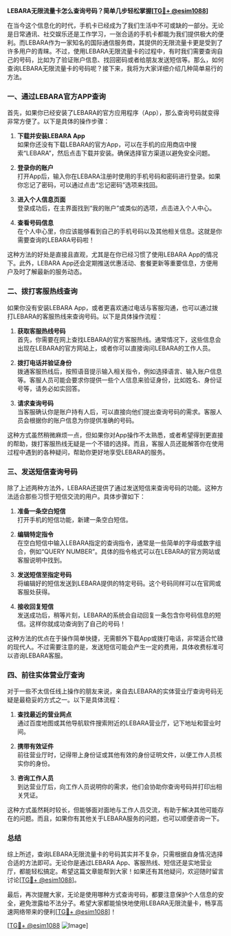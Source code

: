 **LEBARA无限流量卡怎么查询号码？简单几步轻松掌握[[TG💪+ @esim1088](https://t.me/s/esim1088)]**

在当今这个信息化的时代，手机卡已经成为了我们生活中不可或缺的一部分。无论是日常通讯、社交娱乐还是工作学习，一张合适的手机卡都能为我们提供极大的便利。而LEBARA作为一家知名的国际通信服务商，其提供的无限流量卡更是受到了许多用户的青睐。不过，使用LEBARA无限流量卡的过程中，有时我们需要查询自己的号码，比如为了验证账户信息、找回密码或者给朋友发送短信等。那么，如何查询LEBARA无限流量卡的号码呢？接下来，我将为大家详细介绍几种简单易行的方法。

### 一、通过LEBARA官方APP查询

首先，如果你已经安装了LEBARA的官方应用程序（App），那么查询号码就变得非常方便了。以下是具体的操作步骤：

1. **下载并安装LEBARA App**  
   如果你还没有下载LEBARA的官方App，可以在手机的应用商店中搜索“LEBARA”，然后点击下载并安装。确保选择官方渠道以避免安全问题。

2. **登录你的账户**  
   打开App后，输入你在LEBARA注册时使用的手机号码和密码进行登录。如果你忘记了密码，可以通过点击“忘记密码”选项来找回。

3. **进入个人信息页面**  
   登录成功后，在主界面找到“我的账户”或类似的选项，点击进入个人中心。

4. **查看号码信息**  
   在个人中心里，你应该能够看到自己的手机号码以及其他相关信息。这就是你需要查询的LEBARA号码啦！

这种方法的好处是直接且直观，尤其是在你已经习惯了使用LEBARA App的情况下。此外，LEBARA App还会定期推送优惠活动、套餐更新等重要信息，方便用户及时了解最新的服务动态。

### 二、拨打客服热线查询

如果你没有安装LEBARA App，或者更喜欢通过电话与客服沟通，也可以通过拨打LEBARA的客服热线来查询号码。以下是具体操作流程：

1. **获取客服热线号码**  
   首先，你需要在网上查找LEBARA的官方客服热线。通常情况下，这些信息会出现在LEBARA的官方网站上，或者你可以直接询问LEBARA的工作人员。

2. **拨打电话并验证身份**  
   拨通客服热线后，按照语音提示输入相关指令，例如选择语言、输入账户信息等。客服人员可能会要求你提供一些个人信息来验证身份，比如姓名、身份证号等，请务必如实回答。

3. **请求查询号码**  
   当客服确认你是账户持有人后，可以直接向他们提出查询号码的需求。客服人员会根据你的账户信息为你提供准确的号码。

这种方式虽然稍微麻烦一点，但如果你对App操作不太熟悉，或者希望得到更直接的帮助，拨打客服热线无疑是一个不错的选择。而且，客服人员还能解答你在使用过程中遇到的各种疑问，帮助你更好地享受LEBARA的服务。

### 三、发送短信查询号码

除了上述两种方法外，LEBARA还提供了通过发送短信来查询号码的功能。这种方法适合那些习惯于短信交流的用户。具体步骤如下：

1. **准备一条空白短信**  
   打开手机的短信功能，新建一条空白短信。

2. **编辑特定指令**  
   在空白短信中输入LEBARA指定的查询指令，通常是一些简单的字母或数字组合，例如“QUERY NUMBER”。具体的指令格式可以在LEBARA的官方网站或客服说明中找到。

3. **发送短信至指定号码**  
   将编辑好的短信发送到LEBARA提供的特定号码。这个号码同样可以在官网或客服处获得。

4. **接收回复短信**  
   发送成功后，稍等片刻，LEBARA的系统会自动回复一条包含你号码信息的短信。这样你就成功查询到了自己的号码！

这种方法的优点在于操作简单快捷，无需额外下载App或拨打电话，非常适合忙碌的现代人。不过需要注意的是，发送短信可能会产生一定的费用，具体收费标准可以咨询LEBARA客服。

### 四、前往实体营业厅查询

对于一些不太信任线上操作的朋友来说，亲自去LEBARA的实体营业厅查询号码无疑是最稳妥的方式之一。以下是具体流程：

1. **查找最近的营业网点**  
   通过百度地图或其他导航软件搜索附近的LEBARA营业厅，记下地址和营业时间。

2. **携带有效证件**  
   前往营业厅时，记得带上身份证或其他有效的身份证明文件，以便工作人员核实你的身份。

3. **咨询工作人员**  
   到达营业厅后，向工作人员说明你的需求，他们会协助你查询号码并打印出相关凭证。

这种方式虽然耗时较长，但能够面对面地与工作人员交流，有助于解决其他可能存在的问题。而且，如果你有其他关于LEBARA服务的问题，也可以顺便咨询一下。

### 总结

综上所述，查询LEBARA无限流量卡的号码其实并不复杂，只需根据自身情况选择合适的方法即可。无论你是通过LEBARA App、客服热线、短信还是实地营业厅，都能轻松搞定。希望这篇文章能帮到大家！如果还有其他疑问，欢迎随时留言讨论[[TG💪+ @esim1088](https://t.me/s/esim1088)]。

最后，再次提醒大家，无论是使用哪种方式查询号码，都要注意保护个人信息的安全，避免泄露给不法分子。希望大家都能愉快地使用LEBARA无限流量卡，畅享高速网络带来的便利[[TG💪+ @esim1088](https://t.me/s/esim1088)]！  

[[TG💪+ @esim1088](https://t.me/s/esim1088) ![Image](https://i.postimg.cc/4NQfJmqS/Snipaste-2025-05-13-00-14-12.png)]